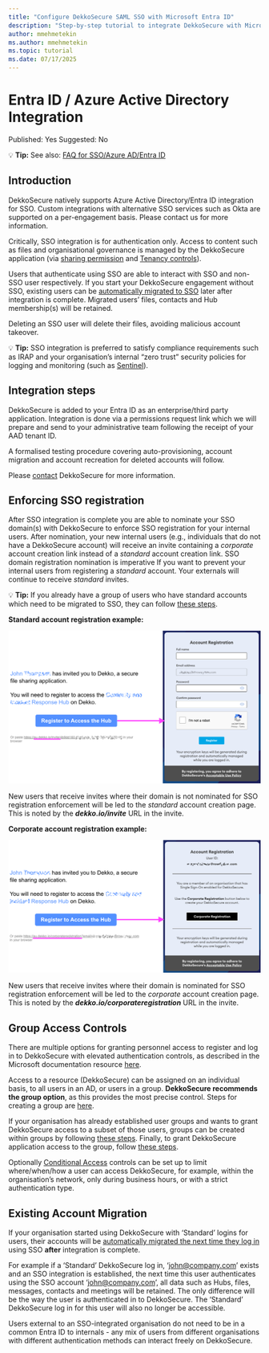 ```yaml
---
title: "Configure DekkoSecure SAML SSO with Microsoft Entra ID"
description: "Step-by-step tutorial to integrate DekkoSecure with Microsoft Entra ID using SAML-based single sign-on."
author: mmehmetekin
ms.author: mmehmetekin
ms.topic: tutorial
ms.date: 07/17/2025
---
```


# Entra ID / Azure Active Directory Integration

Published: Yes
Suggested: No


💡 **Tip:** See also: [FAQ for SSO/Azure AD/Entra ID](https://help.dekkosecure.com/onboarding/neLDFwWz7SpDeVu65uBTbc/faq-for-ssoazure-ad/wcS7SYb411QFDkoSpz6ma7)


## Introduction

DekkoSecure natively supports Azure Active Directory/Entra ID integration for SSO. Custom integrations with alternative SSO services such as Okta are supported on a per-engagement basis. Please contact us for more information.

Critically, SSO integration is for authentication only. Access to content such as files and organisational governance is managed by the DekkoSecure application (via [sharing permission](https://help.dekkosecure.com/collaboration-requests-and-signing/2MPjiL8hQXtHCrCbLcZigq) and [Tenancy controls](https://help.dekkosecure.com/organisation-management/rbXt8jt5HAgHbNz8FYp1a9/tenancy-and-hub-roles/vdAyeUtuTXABuKcBB9P5kB)).

Users that authenticate using SSO are able to interact with SSO and non-SSO user respectively. If you start your DekkoSecure engagement without SSO, existing users can be [automatically migrated to SSO](https://help.dekkosecure.com/managing-your-account/jPq7opALsSsYrzVN8Uz3oS/migrate-your-account-to-single-sign-on/dkiSAZ9E71cANmrNCh1mBz) later after integration is complete. Migrated users’ files, contacts and Hub membership(s) will be retained.

Deleting an SSO user will delete their files, avoiding malicious account takeover.

💡 **Tip:** SSO integration is preferred to satisfy compliance requirements such as IRAP and your organisation’s internal “zero trust” security policies for logging and monitoring (such as [Sentinel](https://help.dekkosecure.com/organisation-management/rbXt8jt5HAgHbNz8FYp1a9/microsoft-sentinel-integration/wAdtY9fCGRRWeLDnAX8Kbw)).


## Integration steps

DekkoSecure is added to your Entra ID as an enterprise/third party application. Integration is done via a permissions request link which we will prepare and send to your administrative team following the receipt of your AAD tenant ID.

A formalised testing procedure covering auto-provisioning, account migration and account recreation for deleted accounts will follow.

Please [contact](https://www.dekkosecure.com/contact-us) DekkoSecure for more information.

## Enforcing SSO registration

After SSO integration is complete you are able to nominate your SSO domain(s) with DekkoSecure to enforce SSO registration for your internal users. After nomination, your new internal users (e.g., individuals that do not have a DekkoSecure account) will receive an invite containing a *corporate* account creation link instead of a *standard* account creation link. SSO domain registration nomination is imperative If you want to prevent your internal users from registering a *standard* account. Your externals will continue to receive *standard* invites.

💡 **Tip:** If you already have a group of users who have standard accounts which need to be migrated to SSO, they can follow [these steps](https://help.dekkosecure.com/managing-your-account/jPq7opALsSsYrzVN8Uz3oS/migrate-your-account-to-single-sign-on/dkiSAZ9E71cANmrNCh1mBz).


**Standard account registration example:**

![Standard registration page](media/standard-registration.png)

New users that receive invites where their domain is not nominated for SSO registration enforcement will be led to the *standard* account creation page. This is noted by the ***dekko.io/invite*** URL in the invite.

**Corporate account registration example:**

![Corporate registration page](media/corporate-registration.png)

New users that receive invites where their domain is nominated for SSO registration enforcement will be led to the *corporate* account creation page. This is noted by the ***dekko.io/corporateregistration*** URL in the invite.

## Group Access Controls

There are multiple options for granting personnel access to register and log in to DekkoSecure with elevated authentication controls, as described in the Microsoft documentation resource [here](https://docs.microsoft.com/en-us/azure/active-directory/fundamentals/active-directory-manage-groups).

Access to a resource (DekkoSecure) can be assigned on an individual basis, to all users in an AD, or users in a group. **DekkoSecure recommends the group option**, as this provides the most precise control. Steps for creating a group are [here](https://learn.microsoft.com/azure/active-directory/fundamentals/active-directory-groups-create-azure-portal).

If your organisation has already established user groups and wants to grant DekkoSecure access to a subset of those users, groups can be created within groups by following [these steps](https://learn.microsoft.com/azure/active-directory/fundamentals/active-directory-groups-membership-azure-portal). Finally, to grant DekkoSecure application access to the group, follow [these steps](https://learn.microsoft.com/azure/active-directory/users-groups-roles/groups-saasapps).

Optionally [Conditional Access](https://learn.microsoft.com/azure/active-directory/conditional-access/overview) controls can be set up to limit where/when/how a user can access DekkoSecure, for example, within the organisation’s network, only during business hours, or with a strict authentication type.

## Existing **Account Migration**

If your organisation started using DekkoSecure with ‘Standard’ logins for users, their accounts will be [automatically migrated the next time they log in](https://help.dekkosecure.com/managing-your-account/jPq7opALsSsYrzVN8Uz3oS/migrate-your-account-to-single-sign-on/dkiSAZ9E71cANmrNCh1mBz) using SSO **after** integration is complete.

For example if a ‘Standard’ DekkoSecure log in, ‘[john@company.com](mailto:john@company.com)’ exists and an SSO integration is established, the next time this user authenticates using the SSO account ‘[john@company.com](mailto:john@company.com)’, all data such as Hubs, files, messages, contacts and meetings will be retained. The only difference will be the way the user is authenticated in to DekkoSecure. The ‘Standard’ DekkoSecure log in for this user will also no longer be accessible.

Users external to an SSO-integrated organisation do not need to be in a common Entra ID to internals - any mix of users from different organisations with different authentication methods can interact freely on DekkoSecure.
